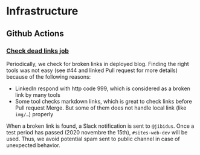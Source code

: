 # Infrastructure

## Github Actions

### [Check dead links job](../.github/workflows/scheduled.yml)

Periodically, we check for broken links in deployed blog.
Finding the right tools was not easy (see #44 and linked Pull request for more details) because of the following reasons:
- LinkedIn respond with http code 999, which is considered as a broken link by many tools
- Some tool checks markdown links, which is great to check links before Pull request Merge. But some of them does not handle local link (like `img/…`) properly

When a broken link is found, a Slack notification is sent to `@jibidus`. Once a test period has passed (2020 novembre the 15th), `#sites-web-dev` will be used. Thus, we avoid potential spam sent to public channel in case of unexpected behavior.